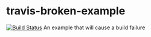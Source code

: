 # travis-broken-example
[![Build Status](https://travis-ci.org/Sean-Lan/travis-broken-example.svg?branch=master)](https://travis-ci.org/Sean-Lan/travis-broken-example)
An example that will cause a build failure
